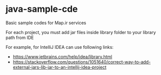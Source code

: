 # java-sample-cde
Basic sample codes for Map.ir services 

For each project, you must add jar files inside library folder to your library path from IDE

For example, for IntelliJ IDEA can use following links:

 * https://www.jetbrains.com/help/idea/library.html
 * https://stackoverflow.com/questions/1051640/correct-way-to-add-external-jars-lib-jar-to-an-intellij-idea-project 
